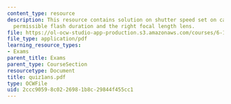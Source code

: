 ```yaml
---
content_type: resource
description: This resource contains solution on shutter speed set on camera, maximum
  permissible flash duration and the right focal length lens.
file: https://ol-ocw-studio-app-production.s3.amazonaws.com/courses/6-163-strobe-project-laboratory-fall-2005/2ccc90598c0226981b8c29844f455cc1_quiz1ans.pdf
file_type: application/pdf
learning_resource_types:
- Exams
parent_title: Exams
parent_type: CourseSection
resourcetype: Document
title: quiz1ans.pdf
type: OCWFile
uid: 2ccc9059-8c02-2698-1b8c-29844f455cc1
---
```

